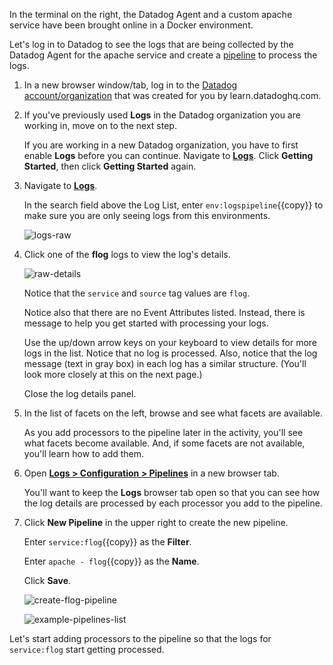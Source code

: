In the terminal on the right, the Datadog Agent and a custom apache service have been brought online in a Docker environment. 

Let's log in to Datadog to see the logs that are being collected by the Datadog Agent for the apache service and create a <a href="https://docs.datadoghq.com/logs/processing/pipelines/" target="_blank">pipeline</a> to process the logs.

1. In a new browser window/tab, log in to the <a href="https://app.datadoghq.com/account/login" target="_datadog">Datadog account/organization</a> that was created for you by learn.datadoghq.com.

2. If you've previously used **Logs** in the Datadog organization you are working in, move on to the next step. 

    If you are working in a new Datadog organization, you have to first enable **Logs** before you can continue. Navigate to <a href="https://app.datadoghq.com/logs" target="_datadog">**Logs**</a>. Click **Getting Started**, then click **Getting Started** again.

3. Navigate to <a href="https://app.datadoghq.com/logs" target="_datadog">**Logs**</a>.

    In the search field above the Log List, enter `env:logspipeline`{{copy}} to make sure you are only seeing logs from this environments. 

    ![logs-raw](logspipeline/assets/logs-raw2.png)

4. Click one of the **flog** logs to view the log's details.

    ![raw-details](logspipeline/assets/raw-details.png)

    Notice that the `service` and `source` tag values are `flog`. 

    Notice also that there are no Event Attributes listed. Instead, there is message to help you get started with processing your logs.

    Use the up/down arrow keys on your keyboard to view details for more logs in the list. Notice that no log is processed. Also, notice that the log message (text in gray box) in each log has a similar structure. (You'll look more closely at this on the next page.)
    
    Close the log details panel.

5. In the list of facets on the left, browse and see what facets are available. 

    As you add processors to the pipeline later in the activity, you'll see what facets become available. And, if some facets are not available, you'll learn how to add them. 

6. Open <a href="https://app.datadoghq.com/logs/pipelines" target="_blank">**Logs > Configuration > Pipelines**</a> in a new browser tab.

    You'll want to keep the **Logs** browser tab open so that you can see how the log details are processed by each processor you add to the pipeline.

7. Click **New Pipeline** in the upper right to create the new pipeline.

    Enter `service:flog`{{copy}} as the **Filter**.

    Enter `apache - flog`{{copy}} as the **Name**.

    Click **Save**.

    ![create-flog-pipeline](logspipeline/assets/create-flog-pipeline.png)

    ![example-pipelines-list](logspipeline/assets/example-pipelines-list.png)

Let's start adding processors to the pipeline so that the logs for `service:flog` start getting processed.